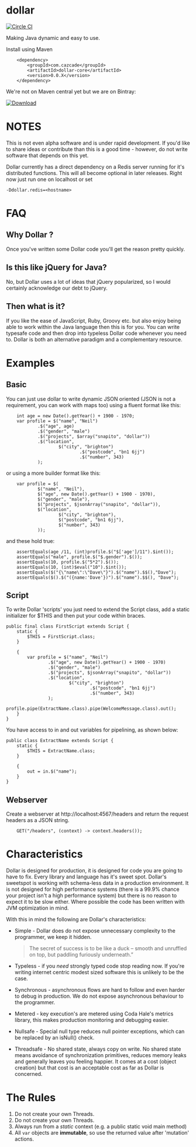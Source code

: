 dollar
======

[![Circle CI](https://circleci.com/gh/neilellis/dollar.png?style=badge)](https://circleci.com/gh/neilellis/dollar)

Making Java dynamic and easy to use.

Install using Maven

        <dependency>
            <groupId>com.cazcade</groupId>
            <artifactId>dollar-core</artifactId>
            <version>0.0.X</version>
        </dependency>

We're not on Maven central yet but we are on Bintray:

[ ![Download](https://api.bintray.com/packages/neilellis/maven/dollar/images/download.png) ](https://bintray.com/cazcade/maven/dollar/_latestVersion)


NOTES
=====

This is not even alpha software and is under rapid development. If you'd like to share ideas or contribute than this is a good time - however, do not write software that depends on this yet.

Dollar currently has a direct dependency on a Redis server running for it's distributed functions. This will all become optional in later releases. Right now just run one on localhost or set

    -Ddollar.redis=<hostname>

FAQ
===

Why Dollar ?
------------

Once you've written some Dollar code you'll get the reason pretty quickly.

Is this like jQuery for Java?
-----------------------------

No, but Dollar uses a lot of ideas that jQuery popularized, so I would certainly acknowledge our debt to jQuery.

Then what is it?
----------------

If you like the ease of JavaScript, Ruby, Groovy etc. but also enjoy being able to work within the Java language then this is for you. You can write typesafe code and then drop into typeless Dollar code whenever you need to. Dollar is both an alternative paradigm and a complementary resource.


Examples
========

Basic
-----

You can just use dollar to write dynamic JSON oriented (JSON is not a requirement, you can work with maps too) using a fluent format like this:

        int age = new Date().getYear() + 1900 - 1970;
        var profile = $("name", "Neil")
                .$("age", age)
                .$("gender", "male")
                .$("projects", $array("snapito", "dollar"))
                .$("location",
                        $("city", "brighton")
                                .$("postcode", "bn1 6jj")
                                .$("number", 343)
                );

or using a more builder format like this:

        var profile = $(
                $("name", "Neil"),
                $("age", new Date().getYear() + 1900 - 1970),
                $("gender", "male"),
                $("projects", $jsonArray("snapito", "dollar")),
                $("location",
                        $("city", "brighton"),
                        $("postcode", "bn1 6jj"),
                        $("number", 343)
                ));

and these hold true:

        assertEquals(age /11, (int)profile.$("$['age']/11").$int());
        assertEquals("male", profile.$("$.gender").$());
        assertEquals(10, profile.$("5*2").$());
        assertEquals(10, (int)$eval("10").$int());
        assertEquals($("{\"name\":\"Dave\"}").$("name").$$(),"Dave");
        assertEquals($().$("({name:'Dave'})").$("name").$$(), "Dave");

Script
------


To write Dollar 'scripts' you just need to extend the Script class, add a static initializer for $THIS and then put your code within braces.

    public final class FirstScript extends Script {
        static {
            $THIS = FirstScript.class;
        }

        {
            var profile = $("name", "Neil")
                    .$("age", new Date().getYear() + 1900 - 1970)
                    .$("gender", "male")
                    .$("projects", $jsonArray("snapito", "dollar"))
                    .$("location",
                            $("city", "brighton")
                                    .$("postcode", "bn1 6jj")
                                    .$("number", 343)
                    );
            profile.pipe(ExtractName.class).pipe(WelcomeMessage.class).out();
        }
    }

You have access to in and out variables for pipelining, as shown below:

    public class ExtractName extends Script {
        static {
            $THIS = ExtractName.class;
        }

        {
            out = in.$("name");
        }
    }


Webserver
---------

Create a webserver at http://localhost:4567/headers and return the request headers as a JSON string.

        GET("/headers", (context) -> context.headers());

Characteristics
===============

Dollar is designed for production, it is designed for code you are going to have to fix. Every library and language has it's sweet spot. Dollar's sweetspot is working with schema-less data in a production environment. It is not designed for high performance systems (there is a 99.9% chance your project isn't a high performance system) but there is no reason to expect it to be slow either. Where possible the code has been written with JVM optimization in mind.

With this in mind the following are Dollar's characteristics:

* Simple - Dollar does do not expose unnecessary complexity to the programmer, we keep it hidden.

    > The secret of success is to be like a duck – smooth and unruffled on top, but paddling furiously underneath.”

* Typeless - if you *need* strongly typed code stop reading now. If you're writing internet centric modest sized software this is unlikely to be the case.
* Synchronous - asynchronous flows are hard to follow and even harder to debug in production. We do not expose asynchronous behaviour to the programmer.
* Metered - key execution's are metered using Coda Hale's metrics library, this makes production monitoring and debugging easier.
* Nullsafe - Special null type reduces null pointer exceptions, which can be replaced by an isNull() check.
* Threadsafe - No shared state, always copy on write. No shared state means avoidance of synchronization primitives, reduces memory leaks and generally leaves you feeling happier. It comes at a cost (object creation) but that cost is an acceptable cost as far as Dollar is concerned.

The Rules
=========

1. Do not create your own Threads.
2. Do not create your own Threads.
3. Always run from a *static* context (e.g. a public static void main method)
4. All `var` objects are **immutable**, so use the returned value after 'mutation' actions.






